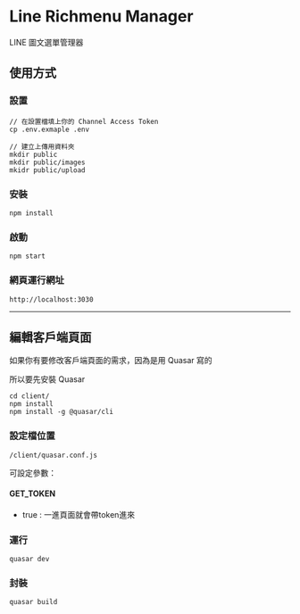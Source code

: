 # Line Richmenu Manager

LINE 圖文選單管理器

## 使用方式

### 設置



```
// 在設置檔填上你的 Channel Access Token
cp .env.exmaple .env

// 建立上傳用資料夾
mkdir public
mkdir public/images
mkidr public/upload

```

### 安裝

```
npm install
```

### 啟動

```
npm start
```

### 網頁運行網址

```
http://localhost:3030
```

---
## 編輯客戶端頁面

如果你有要修改客戶端頁面的需求，因為是用 Quasar 寫的

所以要先安裝 Quasar

```
cd client/
npm install
npm install -g @quasar/cli
```
### 設定檔位置

`/client/quasar.conf.js`

可設定參數：

#### GET_TOKEN

- true :  一進頁面就會帶token進來



### 運行

```
quasar dev
```

### 封裝
	
```
quasar build
```